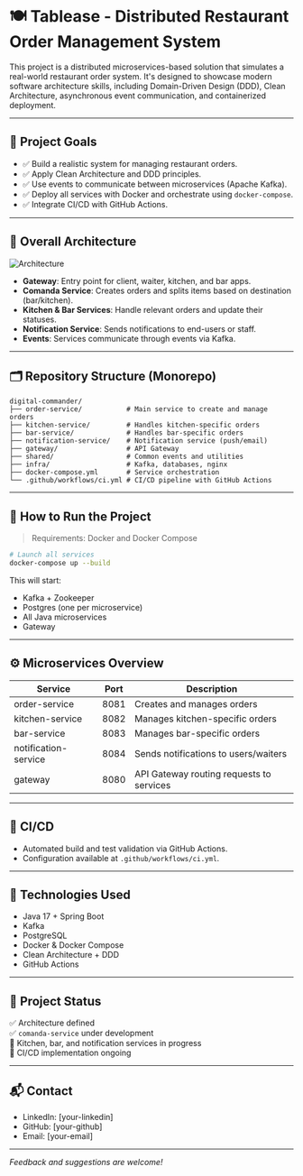 # 🍽️ Tablease - Distributed Restaurant Order Management System

This project is a distributed microservices-based solution that simulates a real-world restaurant order system. It's designed to showcase modern software architecture skills, including Domain-Driven Design (DDD), Clean Architecture, asynchronous event communication, and containerized deployment.

---

## 🎯 Project Goals

- ✅ Build a realistic system for managing restaurant orders.
- ✅ Apply Clean Architecture and DDD principles.
- ✅ Use events to communicate between microservices (Apache Kafka).
- ✅ Deploy all services with Docker and orchestrate using `docker-compose`.
- ✅ Integrate CI/CD with GitHub Actions.

---

## 🧱 Overall Architecture

![Architecture](docs/architecture-diagram.png) <!-- Upload your own diagram later -->

- **Gateway**: Entry point for client, waiter, kitchen, and bar apps.
- **Comanda Service**: Creates orders and splits items based on destination (bar/kitchen).
- **Kitchen & Bar Services**: Handle relevant orders and update their statuses.
- **Notification Service**: Sends notifications to end-users or staff.
- **Events**: Services communicate through events via Kafka.

---

## 🗂️ Repository Structure (Monorepo)

```
digital-commander/
├── order-service/           # Main service to create and manage orders
├── kitchen-service/         # Handles kitchen-specific orders
├── bar-service/             # Handles bar-specific orders
├── notification-service/    # Notification service (push/email)
├── gateway/                 # API Gateway
├── shared/                  # Common events and utilities
├── infra/                   # Kafka, databases, nginx
├── docker-compose.yml       # Service orchestration
└── .github/workflows/ci.yml # CI/CD pipeline with GitHub Actions
```

---

## 🚀 How to Run the Project

> Requirements: Docker and Docker Compose

```bash
# Launch all services
docker-compose up --build
```

This will start:

- Kafka + Zookeeper
- Postgres (one per microservice)
- All Java microservices
- Gateway

---

## ⚙️ Microservices Overview

| Service               | Port | Description                                  |
|-----------------------|------|----------------------------------------------|
| order-service         | 8081 | Creates and manages orders                   |
| kitchen-service       | 8082 | Manages kitchen-specific orders              |
| bar-service           | 8083 | Manages bar-specific orders                  |
| notification-service  | 8084 | Sends notifications to users/waiters         |
| gateway               | 8080 | API Gateway routing requests to services     |

---

## 🧪 CI/CD

- Automated build and test validation via GitHub Actions.
- Configuration available at `.github/workflows/ci.yml`.

---

## 🧠 Technologies Used

- Java 17 + Spring Boot
- Kafka
- PostgreSQL
- Docker & Docker Compose
- Clean Architecture + DDD
- GitHub Actions

---

## 📌 Project Status

✅ Architecture defined  
✅ `comanda-service` under development  
🚧 Kitchen, bar, and notification services in progress  
🚀 CI/CD implementation ongoing

---

## 📬 Contact

- LinkedIn: [your-linkedin]
- GitHub: [your-github]
- Email: [your-email]

---

_Feedback and suggestions are welcome!_
